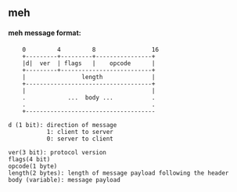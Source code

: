 ## meh

#### meh message format:

        0         4         8                16
        +---------+---------+----------------+
        |d|  ver  | flags   |    opcode      |
        +---------+--------------------------+
        |                length              |
        +------------------------------------+
        |                                    |
        .            ...  body ...           .
        .                                    .
        +-------------------------------------

    d (1 bit): direction of message
               1: client to server
               0: server to client

    ver(3 bit): protocol version
    flags(4 bit)
    opcode(1 byte)
    length(2 bytes): length of message payload following the header
    body (variable): message payload

